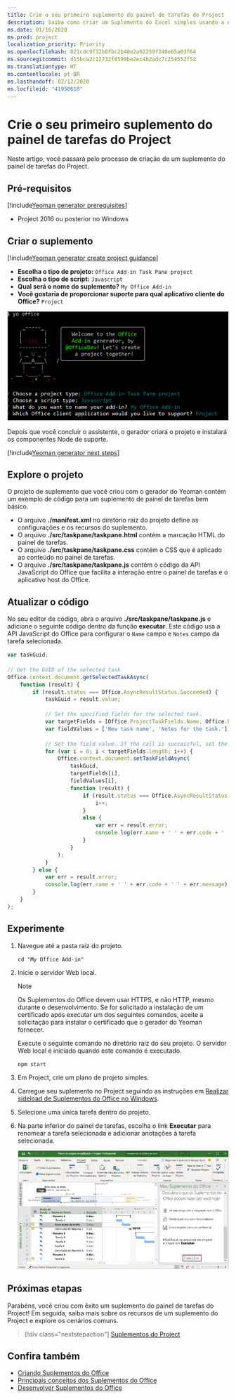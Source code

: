 ```yaml
---
title: Crie o seu primeiro suplemento do painel de tarefas do Project
description: Saiba como criar um Suplemento do Excel simples usando a API JS do Office.
ms.date: 01/16/2020
ms.prod: project
localization_priority: Priority
ms.openlocfilehash: 821cdc9f32b0fbc2b48e2a92259f340e65a03f64
ms.sourcegitcommit: d15bca2c12732f8599be2ec4b2adc7c254552f52
ms.translationtype: HT
ms.contentlocale: pt-BR
ms.lasthandoff: 02/12/2020
ms.locfileid: "41950618"
---
```

# <a name="build-your-first-project-task-pane-add-in"></a>Crie o seu primeiro suplemento do painel de tarefas do Project

Neste artigo, você passará pelo processo de criação de um suplemento do painel de tarefas do Project.

## <a name="prerequisites"></a>Pré-requisitos

[!include[Yeoman generator prerequisites](../includes/quickstart-yo-prerequisites.md)]

- Project 2016 ou posterior no Windows

## <a name="create-the-add-in"></a>Criar o suplemento

[!include[Yeoman generator create project guidance](../includes/yo-office-command-guidance.md)]

- **Escolha o tipo de projeto:** `Office Add-in Task Pane project`
- **Escolha o tipo de script:** `Javascript`
- **Qual será o nome do suplemento?** `My Office Add-in`
- **Você gostaria de proporcionar suporte para qual aplicativo cliente do Office?** `Project`

![Uma captura de tela dos prompts e respostas do gerador Yeoman](../images/yo-office-project.png)

Depois que você concluir o assistente, o gerador criará o projeto e instalará os componentes Node de suporte.

[!include[Yeoman generator next steps](../includes/yo-office-next-steps.md)]

## <a name="explore-the-project"></a>Explore o projeto

O projeto de suplemento que você criou com o gerador do Yeoman contém um exemplo de código para um suplemento de painel de tarefas bem básico. 

- O arquivo **./manifest.xml** no diretório raiz do projeto define as configurações e os recursos do suplemento.
- O arquivo **./src/taskpane/taskpane.html** contém a marcação HTML do painel de tarefas.
- O arquivo **./src/taskpane/taskpane.css** contém o CSS que é aplicado ao conteúdo no painel de tarefas.
- O arquivo **./src/taskpane/taskpane.js** contém o código da API JavaScript do Office que facilita a interação entre o painel de tarefas e o aplicativo host do Office.

## <a name="update-the-code"></a>Atualizar o código

No seu editor de código, abra o arquivo **./src/taskpane/taskpane.js** e adicione o seguinte código dentro da função **executar**. Este código usa a API JavaScript do Office para configurar o `Name` campo e `Notes` campo da tarefa selecionada.

```js
var taskGuid;

// Get the GUID of the selected task
Office.context.document.getSelectedTaskAsync(
    function (result) {
        if (result.status === Office.AsyncResultStatus.Succeeded) {
            taskGuid = result.value;

            // Set the specified fields for the selected task.
            var targetFields = [Office.ProjectTaskFields.Name, Office.ProjectTaskFields.Notes];
            var fieldValues = ['New task name', 'Notes for the task.'];

            // Set the field value. If the call is successful, set the next field.
            for (var i = 0; i < targetFields.length; i++) {
                Office.context.document.setTaskFieldAsync(
                    taskGuid,
                    targetFields[i],
                    fieldValues[i],
                    function (result) {
                        if (result.status === Office.AsyncResultStatus.Succeeded) {
                            i++;
                        }
                        else {
                            var err = result.error;
                            console.log(err.name + ' ' + err.code + ' ' + err.message);
                        }
                    }
                );
            }
        } else {
            var err = result.error;
            console.log(err.name + ' ' + err.code + ' ' + err.message);
        }
    }
);
```

## <a name="try-it-out"></a>Experimente

1. Navegue até a pasta raiz do projeto.

    ```command&nbsp;line
    cd "My Office Add-in"
    ```

2. Inicie o servidor Web local.

    > [!NOTE]
    > Os Suplementos do Office devem usar HTTPS, e não HTTP, mesmo durante o desenvolvimento. Se for solicitado a instalação de um certificado após executar um dos seguintes comandos, aceite a solicitação para instalar o certificado que o gerador do Yeoman fornecer.

    Execute o seguinte comando no diretório raiz do seu projeto. O servidor Web local é iniciado quando este comando é executado.

    ```command&nbsp;line
    npm start
    ```

3. Em Project, crie um plano de projeto simples.

4. Carregue seu suplemento no Project seguindo as instruções em [Realizar sideload de Suplementos do Office no Windows](../testing/create-a-network-shared-folder-catalog-for-task-pane-and-content-add-ins.md).

5. Selecione uma única tarefa dentro do projeto.

6. Na parte inferior do painel de tarefas, escolha o link **Executar** para renomear a tarefa selecionada e adicionar anotações à tarefa selecionada.

    ![Captura de tela do aplicativo Project com o suplemento do painel de tarefas carregado](../images/project-quickstart-addin-1.png)

## <a name="next-steps"></a>Próximas etapas

Parabéns, você criou com êxito um suplemento do painel de tarefas do Project! Em seguida, saiba mais sobre os recursos de um suplemento do Project e explore os cenários comuns.

> [!div class="nextstepaction"]
> [Suplementos do Project](../project/project-add-ins.md)

## <a name="see-also"></a>Confira também

- [Criando Suplementos do Office ](../overview/office-add-ins-fundamentals.md)
- [Principais conceitos dos Suplementos do Office](../overview/core-concepts-office-add-ins.md)
- [Desenvolver Suplementos do Office ](../develop/develop-overview.md)

